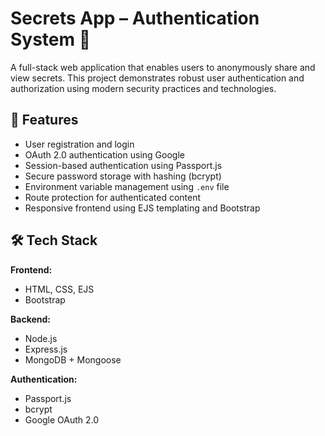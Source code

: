 # Secrets App – Authentication System 🔐

A full-stack web application that enables users to anonymously share and view secrets. This project demonstrates robust user authentication and authorization using modern security practices and technologies.

## 🚀 Features

- User registration and login
- OAuth 2.0 authentication using Google
- Session-based authentication using Passport.js
- Secure password storage with hashing (bcrypt)
- Environment variable management using `.env` file
- Route protection for authenticated content
- Responsive frontend using EJS templating and Bootstrap

## 🛠️ Tech Stack

**Frontend:**
- HTML, CSS, EJS
- Bootstrap

**Backend:**
- Node.js
- Express.js
- MongoDB + Mongoose

**Authentication:**
- Passport.js
- bcrypt
- Google OAuth 2.0